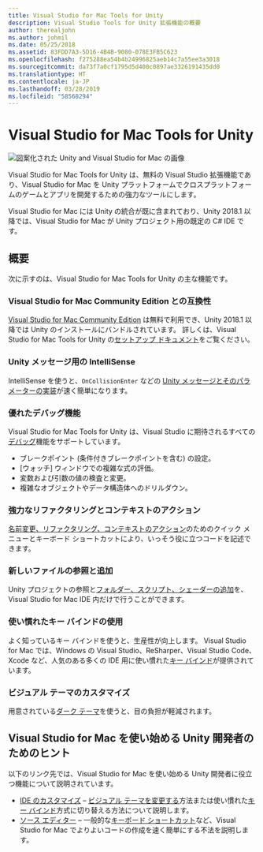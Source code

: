 ```yaml
---
title: Visual Studio for Mac Tools for Unity
description: Visual Studio Tools for Unity 拡張機能の概要
author: therealjohn
ms.author: johmil
ms.date: 05/25/2018
ms.assetid: 83FDD7A3-5D16-4B4B-9080-078E3FB5C623
ms.openlocfilehash: f275288ea54b4b24996825aeb14c7a55ee3a3018
ms.sourcegitcommit: da73f7a0cf1795d5d400c0897ae3326191435dd0
ms.translationtype: HT
ms.contentlocale: ja-JP
ms.lasthandoff: 03/28/2019
ms.locfileid: "58568294"
---
```

# <a name="visual-studio-for-mac-tools-for-unity"></a>Visual Studio for Mac Tools for Unity

![図案化された Unity and Visual Studio for Mac の画像](media/vsmac-tools-unity-image1.png)

Visual Studio for Mac Tools for Unity は、無料の Visual Studio 拡張機能であり、Visual Studio for Mac を Unity プラットフォームでクロスプラットフォームのゲームとアプリを開発するための強力なツールにします。

Visual Studio for Mac には Unity の統合が既に含まれており、Unity 2018.1 以降では、Visual Studio for Mac が Unity プロジェクト用の既定の C# IDE です。

## <a name="overview"></a>概要

次に示すのは、Visual Studio for Mac Tools for Unity の主な機能です。

### <a name="compatible-with-visual-studio-for-mac-community-edition"></a>Visual Studio for Mac Community Edition との互換性

[Visual Studio for Mac Community Edition](https://visualstudio.microsoft.com/) は無料で利用でき、Unity 2018.1 以降では Unity のインストールにバンドルされています。 詳しくは、Visual Studio for Mac Tools for Unity の[セットアップ ドキュメント](setup-vsmac-tools-unity.md)をご覧ください。

### <a name="intellisense-for-unity-messages"></a>Unity メッセージ用の IntelliSense

IntelliSense を使うと、`OnCollisionEnter` などの [Unity メッセージとそのパラメーターの実装](using-vsmac-tools-unity.md#intellisense-for-unity-messages)が速く簡単になります。

### <a name="superior-debugging"></a>優れたデバッグ機能

Visual Studio for Mac Tools for Unity は、Visual Studio に期待されるすべての[デバッグ](using-vsmac-tools-unity.md#unity-debugging)機能をサポートしています。

* ブレークポイント (条件付きブレークポイントを含む) の設定。
* [ウォッチ] ウィンドウでの複雑な式の評価。
* 変数および引数の値の検査と変更。
* 複雑なオブジェクトやデータ構造体へのドリルダウン。

### <a name="powerful-refactoring-and-context-actions"></a>強力なリファクタリングとコンテキストのアクション

[名前変更、リファクタリング、コンテキストのアクション](refactoring.md)のためのクイック メニューとキーボード ショートカットにより、いっそう役に立つコードを記述できます。

### <a name="browse-and-add-new-files"></a>新しいファイルの参照と追加

Unity プロジェクトの参照と[フォルダー、スクリプト、シェーダーの追加](using-vsmac-tools-unity.md#adding-new-unity-files-and-folders)を、Visual Studio for Mac IDE 内だけで行うことができます。

### <a name="use-familiar-key-bindings"></a>使い慣れたキー バインドの使用

よく知っているキー バインドを使うと、生産性が向上します。 Visual Studio for Mac では、Windows の Visual Studio、ReSharper、Visual Studio Code、Xcode など、人気のある多くの IDE 用に使い慣れた[キー バインド](customizing-the-ide.md)が提供されています。

### <a name="customize-the-visual-theme"></a>ビジュアル テーマのカスタマイズ

用意されている[ダーク テーマ](customizing-the-ide.md)を使うと、目の負担が軽減されます。

## <a name="tips-for-unity-developers-getting-started-with-visual-studio-for-mac"></a>Visual Studio for Mac を使い始める Unity 開発者のためのヒント

以下のリンク先では、Visual Studio for Mac を使い始める Unity 開発者に役立つ機能について説明されています。

* [IDE のカスタマイズ](customizing-the-ide.md) – [ビジュアル テーマを変更する](customizing-the-ide.md#dark-theme)方法または使い慣れた[キー バインド](customizing-the-ide.md#key-bindings)方式に切り替える方法について説明します。
* [ソース エディター](source-editor.md) – 一般的な[キーボード ショートカット](keyboard-shortcuts.md)など、Visual Studio for Mac でよりよいコードの作成を速く簡単にする不法を説明します。
